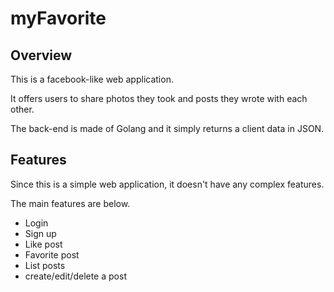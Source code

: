 # myFavorite
## Overview

This is a facebook-like web application.

It offers users to share photos they took and posts they wrote with each other.

The back-end is made of Golang and it simply returns a client data in JSON.

## Features
Since this is a simple web application, it doesn't have any complex features.

The main features are below.


- Login
- Sign up
- Like post
- Favorite post
- List posts
- create/edit/delete a post
